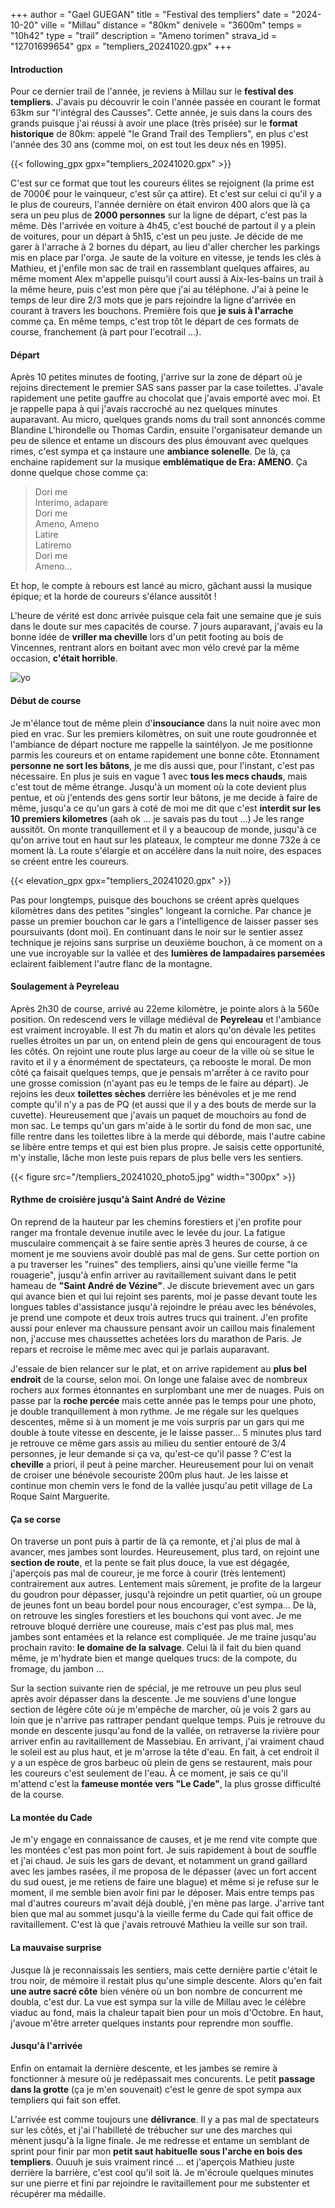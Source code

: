 +++
author = "Gael GUEGAN"
title = "Festival des templiers"
date = "2024-10-20"
ville = "Millau"
distance = "80km"
denivele = "3600m"
temps = "10h42"
type = "trail"
description = "Ameno torimen"
strava_id = "12701699654"
gpx = "templiers_20241020.gpx"
+++

#### Introduction

Pour ce dernier trail de l'année, je reviens à Millau sur le **festival des templiers**. J'avais pu découvrir le coin l'année passée en courant le format 63km sur "l'intégral des Causses". Cette année, je suis dans la cours des grands puisque j'ai réussi à avoir une place (très prisée) sur le **format historique** de 80km: appelé "le Grand Trail des Templiers", en plus c'est l'année des 30 ans (comme moi, on est tout les deux nés en 1995).

{{< following_gpx gpx="templiers_20241020.gpx" >}}

C'est sur ce format que tout les coureurs élites se rejoignent (la prime est de 7000€ pour le vainqueur, c'est sûr ça attire). Et c'est sur celui ci qu'il y a le plus de coureurs, l'année dernière on était environ 400 alors que là ça sera un peu plus de **2000 personnes** sur la ligne de départ, c'est pas la même. Dès l'arrivée en voiture à 4h45, c'est bouché de partout il y a plein de voitures, pour un départ à 5h15, c'est un peu juste. Je décide de me garer à l'arrache à 2 bornes du départ, au lieu d'aller chercher les parkings mis en place par l'orga. Je saute de la voiture en vitesse, je tends les clés à Mathieu, et j'enfile mon sac de trail en rassemblant quelques affaires, au même moment Alex m'appelle puisqu'il court aussi à Aix-les-bains un trail à la même heure, puis c'est mon père que j'ai au téléphone. J'ai à peine le temps de leur dire 2/3 mots que je pars rejoindre la ligne d'arrivée en courant à travers les bouchons. Première fois que **je suis à l'arrache** comme ça. En même temps, c'est trop tôt le départ de ces formats de course, franchement (à part pour l'ecotrail ...).

#### Départ

Après 10 petites minutes de footing, j'arrive sur la zone de départ où je rejoins directement le premier SAS sans passer par la case toilettes. J'avale rapidement une petite gauffre au chocolat que j'avais emporté avec moi. Et je rappelle papa à qui j'avais raccroché au nez quelques minutes auparavant. Au micro, quelques grands noms du trail sont annoncés comme Blandine L'hirondelle ou Thomas Cardin, ensuite l'organisateur demande un peu de silence et entame un discours des plus émouvant avec quelques rimes, c'est sympa et ça instaure une **ambiance solenelle**. De là, ça enchaine rapidement sur la musique **emblématique de Era: AMENO**. Ça donne quelque chose comme ça:

> Dori me  
> Interimo, adapare  
> Dori me  
> Ameno, Ameno  
> Latire  
> Latiremo  
> Dori me  
> Ameno...

Et hop, le compte à rebours est lancé au micro, gâchant aussi la musique épique; et la horde de coureurs s'élance aussitôt !

L'heure de vérité est donc arrivée puisque cela fait une semaine que je suis dans le doute sur mes capacités de course. 7 jours auparavant, j'avais eu la bonne idée de **vriller ma cheville** lors d'un petit footing au bois de Vincennes, rentrant alors en boitant avec mon vélo crevé par la même occasion, **c'était horrible**.

![yo](/templiers_20241020_photo1.jpg)

#### Début de course

Je m'élance tout de même plein d'**insouciance** dans la nuit noire avec mon pied en vrac. Sur les premiers kilomètres, on suit une route goudronnée et l'ambiance de départ nocture me rappelle la saintélyon. Je me positionne parmis les coureurs et on entame rapidement une bonne côte. Etonnament **personne ne sort les bâtons**, je me dis aussi que, pour l'instant, c'est pas nécessaire. En plus je suis en vague 1 avec **tous les mecs chauds**, mais c'est tout de même étrange. Jusqu'à un moment où la cote devient plus pentue, et où j'entends des gens sortir leur bâtons, je me decide à faire de même, jusqu'a ce qu'un gars à coté de moi me dit que c'est **interdit sur les 10 premiers kilometres** (aah ok ... je savais pas du tout ...) Je les range aussitôt. On monte tranquillement et il y a beaucoup de monde, jusqu'à ce qu'on arrive tout en haut sur les plateaux, le compteur me donne 732e à ce moment là. La route s'élargie et on accélère dans la nuit noire, des espaces se créent entre les coureurs. 

{{< elevation_gpx gpx="templiers_20241020.gpx" >}}

Pas pour longtemps, puisque des bouchons se créent après quelques kilomètres dans des petites "singles" longeant la corniche. Par chance je passe un premier bouchon car le gars a l'intelligence de laisser passer ses poursuivants (dont moi). En continuant dans le noir sur le sentier assez technique je rejoins sans surprise un deuxième bouchon, à ce moment on a une vue incroyable sur la vallée et des **lumières de lampadaires parsemées** eclairent faiblement l'autre flanc de la montagne.

#### Soulagement à Peyreleau

Après 2h30 de course, arrivé au 22eme kilomètre, je pointe alors à la 560e position. On redescend vers le village médiéval de **Peyreleau** et l'ambiance est vraiment incroyable. Il est 7h du matin et alors qu'on dévale les petites ruelles étroites un par un, on entend plein de gens qui encouragent de tous les côtés. On rejoint une route plus large au coeur de la ville où se situe le ravito et il y a énormément de spectateurs, ça rebooste le moral. De mon côté ça faisait quelques temps, que je pensais m'arrếter à ce ravito pour une grosse comission (n'ayant pas eu le temps de le faire au départ). Je rejoins les deux **toilettes sèches** derrière les bénévoles et je me rend compte qu'il n'y a pas de PQ (et aussi que il y a des bouts de merde sur la cuvette). Heureusement que j'avais un paquet de mouchoirs au fond de mon sac. Le temps qu'un gars m'aide à le sortir du fond de mon sac, une fille rentre dans les toilettes libre à la merde qui déborde, mais l'autre cabine se libère entre temps et qui est bien plus propre. Je saisis cette opportunité, m'y installe, lâche mon leste puis repars de plus belle vers les sentiers.

{{< figure src="/templiers_20241020_photo5.jpg" width="300px" >}}

#### Rythme de croisière jusqu'à Saint André de Vézine

On reprend de la hauteur par les chemins forestiers et j'en profite pour ranger ma frontale devenue inutile avec le levée du jour. La fatigue musculaire commençait à se faire sentie après 3 heures de course, à ce moment je me souviens avoir doublé pas mal de gens. Sur cette portion on a pu traverser les "ruines" des templiers, ainsi qu'une vieille ferme "la rouagerie", jusqu'à enfin arriver au ravitaillement suivant dans le petit hameau de **"Saint André de Vézine"**. Je discute brievement avec un gars qui avance bien et qui lui rejoint ses parents, moi je passe devant toute les longues tables d'assistance jusqu'à rejoindre le préau avec les bénévoles, je prend une compote et deux trois autres trucs qui trainent. J'en profite aussi pour enlever ma chaussure pensant avoir un caillou mais finalement non, j'accuse mes chaussettes achetées lors du marathon de Paris. Je repars et recroise le même mec avec qui je parlais auparavant.

J'essaie de bien relancer sur le plat, et on arrive rapidement au **plus bel endroit** de la course, selon moi. On longe une falaise avec de nombreux rochers aux formes étonnantes en surplombant une mer de nuages. Puis on passe par la **roche percée** mais cette année pas le temps pour une photo, je double tranquillement à mon rythme. Je me régale sur les quelques descentes, même si à un moment je me vois surpris par un gars qui me double à toute vitesse en descente, je le laisse passer... 5 minutes plus tard je retrouve ce même gars assis au milieu du sentier entouré de 3/4 personnes, je leur demande si ça va, qu'est-ce qu'il passe ? C'est la **cheville** a priori, il peut à peine marcher. Heureusement pour lui on venait de croiser une bénévole secouriste 200m plus haut. Je les laisse et continue mon chemin vers le fond de la vallée jusqu'au petit village de La Roque Saint Marguerite.

#### Ça se corse

On traverse un pont puis à partir de là ça remonte, et j'ai plus de mal à avancer, mes jambes sont lourdes. Heureusement, plus tard, on rejoint une **section de route**, et la pente se fait plus douce, la vue est dégagée, j'aperçois pas mal de coureur, je me force à courir (très lentement) contrairement aux autres. Lentement mais sûrement, je profite de la largeur du goudron pour dépasser, jusqu'à rejoindre un petit quartier, où un groupe de jeunes font un beau bordel pour nous encourager, c'est sympa... De là, on retrouve les singles forestiers et les bouchons qui vont avec. Je me retrouve bloqué derrière une coureuse, mais c'est pas plus mal, mes jambes sont entamées et la relance est compliquée. Je me traine jusqu'au prochain ravito: **le domaine de la salvage**. Celui là il fait du bien quand même, je m'hydrate bien et mange quelques trucs: de la compote, du fromage, du jambon ...

Sur la section suivante rien de spécial, je me retrouve un peu plus seul après avoir dépasser dans la descente. Je me souviens d'une longue section de légère côte où je m'empêche de marcher, où je vois 2 gars au loin que je n'arrive pas rattraper pendant quelque temps. Puis je retrouve du monde en descente jusqu'au fond de la vallée, on retraverse la rivière pour arriver enfin au ravitaillement de Massebiau. En arrivant, j'ai vraiment chaud le soleil est au plus haut, et je m'arrose la tête d'eau. En fait, à cet endroit il y a un espèce de gros barbeuc où plein de gens se restaurent, mais pour les coureurs c'est seulement de l'eau. À ce moment, je sais ce qu'il m'attend c'est la **fameuse montée vers "Le Cade"**, la plus grosse difficulté de la course.

#### La montée du Cade

Je m'y engage en connaissance de causes, et je me rend vite compte que les montées c'est pas mon point fort. Je suis rapidement à bout de souffle et j'ai chaud. Je suis les gars de devant, et notamment un grand gaillard avec les jambes rasées, il me proposa de le dépasser (avec un fort accent du sud ouest, je me retiens de faire une blague) et même si je refuse sur le moment, il me semble bien avoir fini par le déposer. Mais entre temps pas mal d'autres coureurs m'avait déjà doublé, j'en mène pas large. J'arrive tant bien que mal au sommet jusqu'à la vieille ferme du Cade qui fait office de ravitaillement. C'est là que j'avais retrouvé Mathieu la veille sur son trail.

#### La mauvaise surprise

Jusque là je reconnaissais les sentiers, mais cette dernière partie c'était le trou noir, de mémoire il restait plus qu'une simple descente. Alors qu'en fait **une autre sacré côte** bien vénère où un bon nombre de concurrent me doubla, c'est dur. La vue est sympa sur la ville de Millau avec le célèbre viaduc au fond, mais la chaleur tapait bien pour un mois d'Octobre. En haut, j'avoue m'être arreter quelques instants pour reprendre mon souffle.

#### Jusqu'à l'arrivée

Enfin on entamait la dernière descente, et les jambes se remire à fonctionner à mesure où je redépassait mes concurents. Le petit **passage dans la grotte** (ça je m'en souvenait) c'est le genre de spot sympa aux templiers qui fait son effet.

L'arrivée est comme toujours une **délivrance**. Il y a pas mal de spectateurs sur les côtés, et j'ai l'habilleté de trébucher sur une des marches qui mènent jusqu'à la ligne finale. Je me redresse et entame un semblant de sprint pour finir par mon **petit saut habituelle sous l'arche en bois des templiers**. Ouuuh je suis vraiment rincé ... et j'aperçois Mathieu juste derrière la barrière, c'est cool qu'il soit là. Je m'écroule quelques minutes sur une pierre et fini par rejoindre le ravitaillement pour me substenter et récupérer ma médaille.
